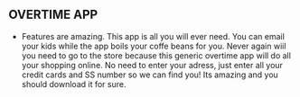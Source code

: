 ## OVERTIME APP

- Features are amazing. This app is all you will ever need. You can email your kids while the app boils your coffe beans for you. Never again wiil you need to go to the store because this generic overtime app will do all your shopping online. No need to enter your adress, just enter all your credit cards and SS number so we can find you! Its amazing and you should download it for sure.